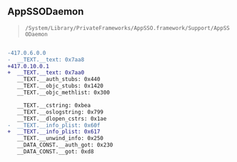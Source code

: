 ## AppSSODaemon

> `/System/Library/PrivateFrameworks/AppSSO.framework/Support/AppSSODaemon`

```diff

-417.0.6.0.0
-  __TEXT.__text: 0x7aa8
+417.0.10.0.1
+  __TEXT.__text: 0x7aa0
   __TEXT.__auth_stubs: 0x440
   __TEXT.__objc_stubs: 0x1420
   __TEXT.__objc_methlist: 0x300

   __TEXT.__cstring: 0xbea
   __TEXT.__oslogstring: 0x799
   __TEXT.__dlopen_cstrs: 0x1ae
-  __TEXT.__info_plist: 0x60f
+  __TEXT.__info_plist: 0x617
   __TEXT.__unwind_info: 0x250
   __DATA_CONST.__auth_got: 0x230
   __DATA_CONST.__got: 0xd8

```
